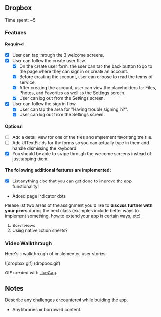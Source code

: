 ## Dropbox

Time spent: ~5

### Features

#### Required

- [X] User can tap through the 3 welcome screens.
- [X] User can follow the create user flow.
  - [X] On the create user form, the user can tap the back button to go to the page where they can sign in or create an account.
  - [X] Before creating the account, user can choose to read the terms of service.
  - [X] After creating the account, user can view the placeholders for Files, Photos, and Favorites as well as the Settings screen.
  - [X] User can log out from the Settings screen.
- [X] User can follow the sign in flow.
  - [X] User can tap the area for "Having trouble signing in?".
  - [X] User can log out from the Settings screen.

#### Optional

- [ ] Add a detail view for one of the files and implement favoriting the file.
- [ ] Add UITextFields for the forms so you can actually type in them and handle dismissing the keyboard.
- [X] You should be able to swipe through the welcome screens instead of just tapping them.

#### The following **additional** features are implemented:

- [X] List anything else that you can get done to improve the app functionality!
- Added page indicator dots

Please list two areas of the assignment you'd like to **discuss further with your peers** during the next class (examples include better ways to implement something, how to extend your app in certain ways, etc):

1. Scrollviews
2. Using native action sheets?

### Video Walkthrough 

Here's a walkthrough of implemented user stories:

![dropbox.gif] (dropbox.gif)

GIF created with [LiceCap](http://www.cockos.com/licecap/).

## Notes

Describe any challenges encountered while building the app.

* Any libraries or borrowed content.
